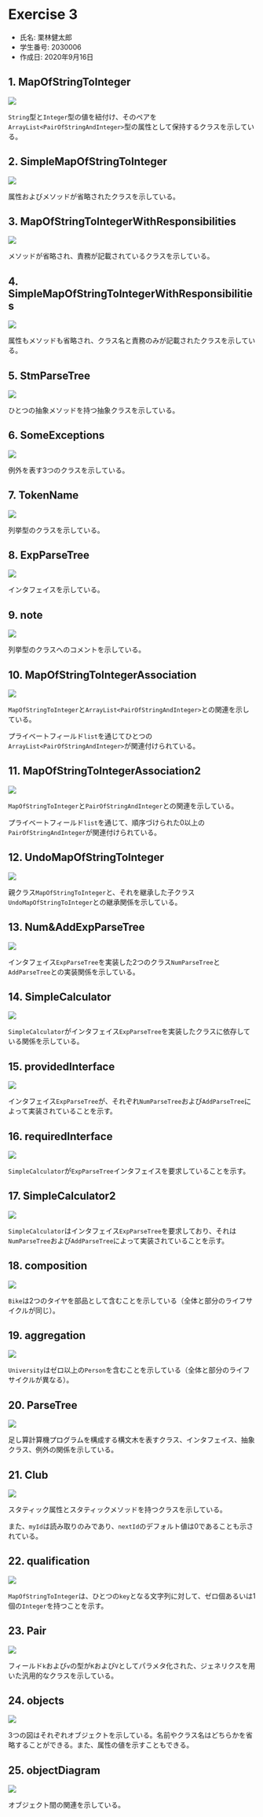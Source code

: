 # Exercise 3

* 氏名: 栗林健太郎
* 学生番号: 2030006
* 作成日: 2020年9月16日

## 1. MapOfStringToInteger

![](./1-MapOfStringToInteger.png)

`String`型と`Integer`型の値を紐付け、そのペアを`ArrayList<PairOfStringAndInteger>`型の属性として保持するクラスを示している。

## 2. SimpleMapOfStringToInteger

![](./2-SimpleMapOfStringToInteger.png)

属性およびメソッドが省略されたクラスを示している。

## 3. MapOfStringToIntegerWithResponsibilities

![](./3-MapOfStringToIntegerWithResponsibilities.png)

メソッドが省略され、責務が記載されているクラスを示している。

## 4. SimpleMapOfStringToIntegerWithResponsibilities

![](./4-SimpleMapOfStringToIntegerWithResponsibilities.png)

属性もメソッドも省略され、クラス名と責務のみが記載されたクラスを示している。

## 5. StmParseTree

![](./5-StmParseTree.png)

ひとつの抽象メソッドを持つ抽象クラスを示している。

## 6. SomeExceptions

![](./6-SomeExceptions.png)

例外を表す3つのクラスを示している。

## 7. TokenName

![](./7-TokenName.png)

列挙型のクラスを示している。

## 8. ExpParseTree

![](./8-ExpParseTree.png)

インタフェイスを示している。

## 9. note

![](./9-note.png)

列挙型のクラスへのコメントを示している。

## 10. MapOfStringToIntegerAssociation

![](./10-MapOfStringToIntegerAssociation.png)

`MapOfStringToInteger`と`ArrayList<PairOfStringAndInteger>`との関連を示している。

プライベートフィールド`list`を通じてひとつの`ArrayList<PairOfStringAndInteger>`が関連付けられている。

## 11. MapOfStringToIntegerAssociation2

![](./11-MapOfStringToIntegerAssociation2.png)

`MapOfStringToInteger`と`PairOfStringAndInteger`との関連を示している。

プライベートフィールド`list`を通じて、順序づけられた0以上の`PairOfStringAndInteger`が関連付けられている。

## 12. UndoMapOfStringToInteger

![](./12-UndoMapOfStringToInteger.png)

親クラス`MapOfStringToInteger`と、それを継承した子クラス`UndoMapOfStringToInteger`との継承関係を示している。

## 13. Num&AddExpParseTree

![](./13-Num&AddExpParseTree.png)

インタフェイス`ExpParseTree`を実装した2つのクラス`NumParseTree`と`AddParseTree`との実装関係を示している。

## 14. SimpleCalculator

![](./14-SimpleCalculator.png)

`SimpleCalculator`がインタフェイス`ExpParseTree`を実装したクラスに依存している関係を示している。

## 15. providedInterface

![](./15-providedInterface.png)

インタフェイス`ExpParseTree`が、それぞれ`NumParseTree`および`AddParseTree`によって実装されていることを示す。

## 16. requiredInterface

![](./16-requiredInterface.png)

`SimpleCalculator`が`ExpParseTree`インタフェイスを要求していることを示す。

## 17. SimpleCalculator2

![](./17-SimpleCalculator2.png)

`SimpleCalculator`はインタフェイス`ExpParseTree`を要求しており、それは`NumParseTree`および`AddParseTree`によって実装されていることを示す。

## 18. composition

![](./18-composition.png)

`Bike`は2つのタイヤを部品として含むことを示している（全体と部分のライフサイクルが同じ）。

## 19. aggregation

![](./19-aggregation.png)

`University`はゼロ以上の`Person`を含むことを示している（全体と部分のライフサイクルが異なる）。

## 20. ParseTree

![](./20-ParseTree.png)

足し算計算機プログラムを構成する構文木を表すクラス、インタフェイス、抽象クラス、例外の関係を示している。

## 21. Club

![](./21-Club.png)

スタティック属性とスタティックメソッドを持つクラスを示している。

また、`myId`は読み取りのみであり、`nextId`のデフォルト値は0であることも示されている。

## 22. qualification

![](./22-qualification.png)

`MapOfStringToInteger`は、ひとつの`key`となる文字列に対して、ゼロ個あるいは1個の`Integer`を持つことを示す。

## 23. Pair

![](./23-Pair.png)

フィールド`k`および`v`の型が`K`および`V`としてパラメタ化された、ジェネリクスを用いた汎用的なクラスを示している。

## 24. objects

![](./24-objects.png)

3つの図はそれぞれオブジェクトを示している。名前やクラス名はどちらかを省略することができる。また、属性の値を示すこともできる。

## 25. objectDiagram

![](./25-objectDiagram.png)

オブジェクト間の関連を示している。
